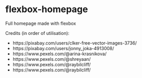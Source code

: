 # flexbox-homepage

Full homepage made with flexbox

Credits (in order of utilisation):

<ul>
<li>https://pixabay.com/users/clker-free-vector-images-3736/</li>
<li>https://pixabay.com/users/jonny_joka-4913008/</li>
<li>https://www.pexels.com/@arina-krasnikova/</li>
<li>https://www.pexels.com/@shreyaan/</li>
<li>https://www.pexels.com/@raybilcliff/</li>
<li>https://www.pexels.com/@raybilcliff/</li>
</ul>